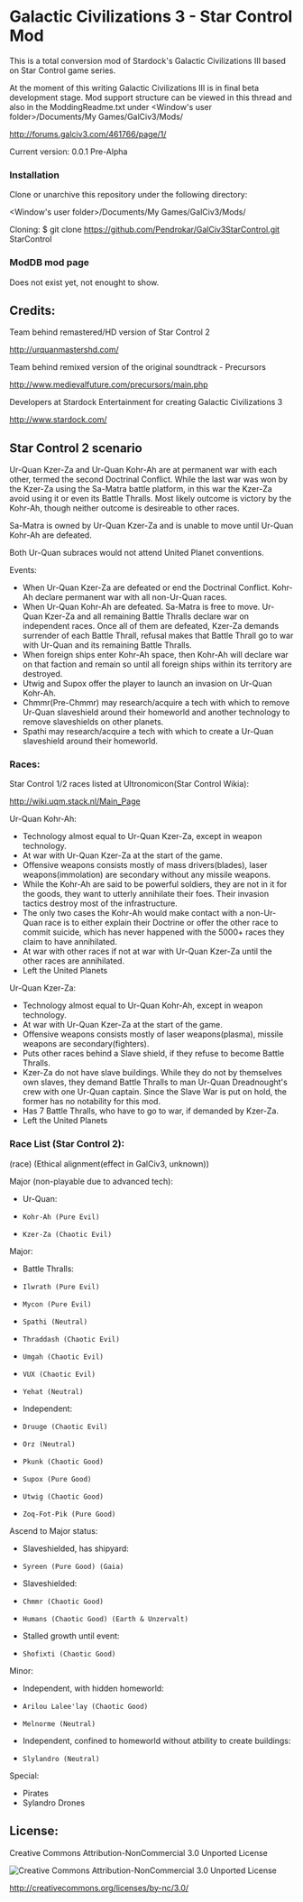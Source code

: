 Galactic Civilizations 3 - Star Control Mod
==================

This is a total conversion mod of Stardock's Galactic Civilizations III based on Star Control game series.

At the moment of this writing Galactic Civilizations III is in final beta development stage. Mod support structure can be viewed in this thread and also in the ModdingReadme.txt under \<Window's user folder\>/Documents/My Games/GalCiv3/Mods/

http://forums.galciv3.com/461766/page/1/

Current version: 0.0.1 Pre-Alpha

### Installation

Clone or unarchive this repository under the following directory:

\<Window's user folder\>/Documents/My Games/GalCiv3/Mods/

Cloning:
$ git clone https://github.com/Pendrokar/GalCiv3StarControl.git StarControl

### ModDB mod page
Does not exist yet, not enought to show.

## Credits:

Team behind remastered/HD version of Star Control 2

http://urquanmastershd.com/


Team behind remixed version of the original soundtrack - Precursors

http://www.medievalfuture.com/precursors/main.php


Developers at Stardock Entertainment for creating Galactic Civilizations 3

http://www.stardock.com/

## Star Control 2 scenario

Ur-Quan Kzer-Za and Ur-Quan Kohr-Ah are at permanent war with each other, termed the second Doctrinal Conflict. While the last war was won by the Kzer-Za using the Sa-Matra battle platform, in this war the Kzer-Za avoid using it or even its Battle Thralls. Most likely outcome is victory by the Kohr-Ah, though neither outcome is desireable to other races.

Sa-Matra is owned by Ur-Quan Kzer-Za and is unable to move until Ur-Quan Kohr-Ah are defeated.

Both Ur-Quan subraces would not attend United Planet conventions.

Events:

* When Ur-Quan Kzer-Za are defeated or end the Doctrinal Conflict. Kohr-Ah declare permanent war with all non-Ur-Quan races.
* When Ur-Quan Kohr-Ah are defeated. Sa-Matra is free to move. Ur-Quan Kzer-Za and all remaining Battle Thralls declare war on independent races. Once all of them are defeated, Kzer-Za demands surrender of each Battle Thrall, refusal makes that Battle Thrall go to war with Ur-Quan and its remaining Battle Thralls.
* When foreign ships enter Kohr-Ah space, then Kohr-Ah will declare war on that faction and remain so until all foreign ships within its territory are destroyed.
* Utwig and Supox offer the player to launch an invasion on Ur-Quan Kohr-Ah.
* Chmmr(Pre-Chmmr) may research/acquire a tech with which to remove Ur-Quan slaveshield around their homeworld and another technology to remove slaveshields on other planets.
* Spathi may research/acquire a tech with which to create a Ur-Quan slaveshield around their homeworld.

### Races:

Star Control 1/2 races listed at Ultronomicon(Star Control Wikia):

http://wiki.uqm.stack.nl/Main_Page

Ur-Quan Kohr-Ah:
* Technology almost equal to Ur-Quan Kzer-Za, except in weapon technology.
* At war with Ur-Quan Kzer-Za at the start of the game.
* Offensive weapons consists mostly of mass drivers(blades), laser weapons(immolation) are secondary without any missile weapons.
* While the Kohr-Ah are said to be powerful soldiers, they are not in it for the goods, they want to utterly annihilate their foes. Their invasion tactics destroy most of the infrastructure.
* The only two cases the Kohr-Ah would make contact with a non-Ur-Quan race is to either explain their Doctrine or offer the other race to commit suicide, which has never happened with the 5000+ races they claim to have annihilated.
* At war with other races if not at war with Ur-Quan Kzer-Za until the other races are annihilated.
* Left the United Planets

Ur-Quan Kzer-Za:
* Technology almost equal to Ur-Quan Kohr-Ah, except in weapon technology.
* At war with Ur-Quan Kzer-Za at the start of the game.
* Offensive weapons consists mostly of laser weapons(plasma), missile weapons are secondary(fighters).
* Puts other races behind a Slave shield, if they refuse to become Battle Thralls.
* Kzer-Za do not have slave buildings. While they do not by themselves own slaves, they demand Battle Thralls to man Ur-Quan Dreadnought's crew with one Ur-Quan captain. Since the Slave War is put on hold, the former has no notability for this mod.
* Has 7 Battle Thralls, who have to go to war, if demanded by Kzer-Za.
* Left the United Planets

### Race List (Star Control 2):


(race) (Ethical alignment(effect in GalCiv3, unknown))

Major (non-playable due to advanced tech):
*	Ur-Quan:
  *		Kohr-Ah (Pure Evil)
  *		Kzer-Za (Chaotic Evil)

Major:
*	Battle Thralls:
  *		Ilwrath (Pure Evil)
  *		Mycon (Pure Evil)
  *		Spathi (Neutral)
  *		Thraddash (Chaotic Evil)
  *		Umgah (Chaotic Evil)
  *		VUX (Chaotic Evil)
  *		Yehat (Neutral)
*	Independent:
  *		Druuge (Chaotic Evil)
  *		Orz (Neutral)
  *		Pkunk (Chaotic Good)
  *		Supox (Pure Good)
  *		Utwig (Chaotic Good)
  *		Zoq-Fot-Pik (Pure Good)
  
Ascend to Major status:
*	Slaveshielded, has shipyard:
  *		Syreen (Pure Good) (Gaia)
*	Slaveshielded:
  *		Chmmr (Chaotic Good)
  *		Humans (Chaotic Good) (Earth & Unzervalt)
*	Stalled growth until event:
  *		Shofixti (Chaotic Good)

Minor:
*	Independent, with hidden homeworld:
  *		Arilou Lalee'lay (Chaotic Good)
  *		Melnorme (Neutral)
*	Independent, confined to homeworld without atbility to create buildings:
  *		Slylandro (Neutral)

Special:
* Pirates
* Sylandro Drones

## License:
Creative Commons Attribution-NonCommercial 3.0 Unported License

![Creative Commons Attribution-NonCommercial 3.0 Unported License](https://i.creativecommons.org/l/by-nc/3.0/88x31.png)

http://creativecommons.org/licenses/by-nc/3.0/
